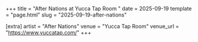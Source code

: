 +++
title = "After Nations at Yucca Tap Room "
date = 2025-09-19
template = "page.html"
slug = "2025-09-19-after-nations"

[extra]
artist = "After Nations"
venue = "Yucca Tap Room"
venue_url = "https://www.yuccatap.com/"
+++
